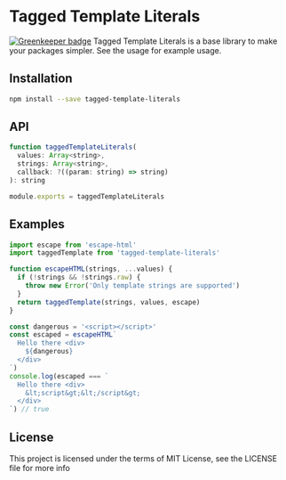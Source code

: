 Tagged Template Literals
=====================

[![Greenkeeper badge](https://badges.greenkeeper.io/steelbrain/tagged-template-literals.svg)](https://greenkeeper.io/)
Tagged Template Literals is a base library to make your packages simpler. See the usage for example usage.

## Installation

```sh
npm install --save tagged-template-literals
```

## API

```js
function taggedTemplateLiterals(
  values: Array<string>,
  strings: Array<string>,
  callback: ?((param: string) => string)
): string

module.exports = taggedTemplateLiterals
```

## Examples
```js
import escape from 'escape-html'
import taggedTemplate from 'tagged-template-literals'

function escapeHTML(strings, ...values) {
  if (!strings && !strings.raw) {
    throw new Error('Only template strings are supported')
  }
  return taggedTemplate(strings, values, escape)
}

const dangerous = '<script></script>'
const escaped = escapeHTML`
  Hello there <div>
    ${dangerous}
  </div>
`)
console.log(escaped === `
  Hello there <div>
    &lt;script&gt;&lt;/script&gt;
  </div>
`) // true
```

## License

This project is licensed under the terms of MIT License, see the LICENSE file for more info
